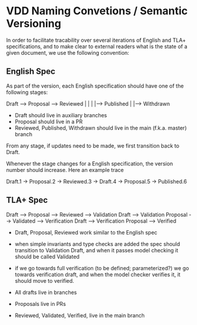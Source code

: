 # VDD Naming Convetions / Semantic Versioning

In order to facilitate tracability over several iterations of English
and TLA+ specifications, and to make clear to external readers what is
the state of a given document, we use the following convention:

## English Spec

As part of the version, each English specification should have one
of the following stages:

Draft --> Proposal --> Reviewed
            |   |
            |   |--> Published
            |
            |--> Withdrawn

- Draft should live in auxiliary branches
- Proposal should live in a PR
- Reviewed, Published, Withdrawn should live in the main
  (f.k.a. master) branch

From any stage, if updates need to be made, we first transition back
to Draft.
  
  
Whenever the stage changes for a English specification, the version
number should increase. Here an example trace

Draft.1 -> Proposal.2 -> Reviewed.3 -> Draft.4 -> Proposal.5 ->
Published.6

## TLA+ Spec



Draft --> Proposal --> Reviewed --> 
Validation Draft --> Validation Proposal --> Validated --> 
Verification Draft --> Verification Proposal --> Verified

- Draft, Proposal, Reviewed work similar to the English spec
- when simple invariants and type checks are added the spec should
  transition to Validation Draft, and when it passes model checking it
  should be called Validated
- if we go towards full verification (to be defined; parameterized?)
  we go towards verification draft, and when the model checker
  verifies it, it should move to verified.

- All drafts live in branches
- Proposals live in PRs
- Reviewed, Validated, Verified, live in the main branch
